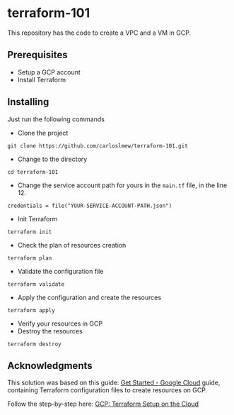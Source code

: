 # terraform-101
This repository has the code to create a VPC and a VM in GCP.

## Prerequisites
* Setup a GCP account
* Install Terraform

## Installing
Just run the following commands

* Clone the project
```
git clone https://github.com/carloslmew/terraform-101.git
```
* Change to the directory
```
cd terraform-101
```
* Change the service account path for yours in the `main.tf` file, in the line 12.
```
credentials = file("YOUR-SERVICE-ACCOUNT-PATH.json")
```
* Init Terraform
```
terraform init
```
* Check the plan of resources creation
```
terraform plan
```
* Validate the configuration file
```
terraform validate
```
* Apply the configuration and create the resources
```
terraform apply
```
* Verify your resources in GCP
* Destroy the resources
```
terraform destroy
```

## Acknowledgments
This solution was based on this guide: [Get Started - Google Cloud](https://learn.hashicorp.com/collections/terraform/gcp-get-started) guide, containing Terraform configuration files to create resources on GCP.

Follow the step-by-step here: [GCP: Terraform Setup on the Cloud](https://protective-opossum-8c5.notion.site/GCP-Terraform-Setup-on-the-Cloud-d67714ee9c8b493586764ca6de002ee4)
